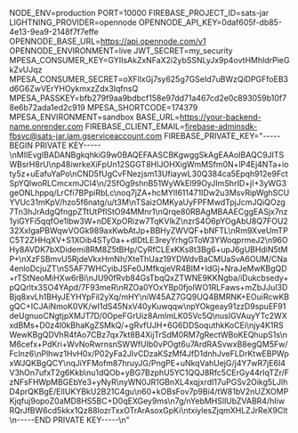 NODE_ENV=production
PORT=10000
FIREBASE_PROJECT_ID=sats-jar
LIGHTNING_PROVIDER=opennode
OPENNODE_API_KEY=0daf605f-db85-4e13-9ea9-2148f7f7effe
OPENNODE_BASE_URL=https://api.opennode.com/v1
OPENNODE_ENVIRONMENT=live
JWT_SECRET=my_security
MPESA_CONSUMER_KEY=GYIIsAkZxNFaX2i2ybSSNLyJx9p4ovtHMhIdrPieGkZvUJqz
MPESA_CONSUMER_SECRET=oXFllxGj7sy625g7GSeId7uBWzQiDPGFfoEB3d6G6ZwVErYHOykmxzZdx3IqfnsQ
MPESA_PASSKEY=bfb279f9aa9bdbcf158e97dd71a467cd2e0c893059b10f78e6b72ada1ed2c919
MPESA_SHORTCODE=174379
MPESA_ENVIRONMENT=sandbox
BASE_URL=https://your-backend-name.onrender.com
FIREBASE_CLIENT_EMAIL=firebase-adminsdk-fbsvc@sats-jar.iam.gserviceaccount.com
FIREBASE_PRIVATE_KEY="-----BEGIN PRIVATE KEY-----\nMIIEvgIBADANBgkqhkiG9w0BAQEFAASCBKgwggSkAgEAAoIBAQC9JITSWBsrH8rU\np48iwrkeXiFpUn12SGGT8HIJOHXigWmMSfm0N+lP4Ej4NTa+ioty5z+uEafuYaPo\nCND5fUgCvFNezjsm13UfiaywL30Q384ca5Epqh912e9FctSpYQlwoRLCmcxmJCI4\n/2SfOg9shnB51WyWkEl99OyJImShrID+jI+3yWG3geONLhppq/LrCfi7BPpiRbLc\noq7jZA+hcMYlI611471IDw2u3MsvRipWghSCUYVUc31mKpV/hzo5f6natg/u/t3M\nTSaizOMKyaUyFPFMwdTpjJcmJQiQOzg7Tn3hJrAdgQfngpZTtUtPflStO94MMnr1\nQrqe80RBAgMBAAECggEASjx7nz1yiGYFi5qqfOe1lbw3W+nDEXpORizw7TqKVlkZ\nzrS4O6pYOgAbU8Q7FOU232XxIgaPBWqwVOGk989axKwbAtJp+BBHyZWVQF+bNFTL\nRm9XveUmTPC5T2ZHHqXV+S1XOib4STy0a++dlDtLE3reyYrhgGToW3YWoqprmeJ2\n96OHy8AVDK7bXDidemi8RM8Z5tBHp/CyRfCLExKKs8t3Bg6+upJ6gUBHdiN5tMP+\nXzFSBmvU5RjdeVkxHmNh/XteThUaz19YDWdvBaCMUaSvA6OUM/CNa4enloDcjuZT\nS5AF7WHCyibJSFe0JMfkqjeVR4BlM+IdGj+NraJeMwKBgQD+rTStNeoMiHXw6rBi\nJU90fRvb84GsTbqQxZTWNE9KKNgba/iDukcbsedy+pQQrltx3SO4YApd/7F93meR\nRZOa0YOxYBp0fjolWO1RLFaws+mZbJJuI3DBjq8xvLh1BHyJEYHYpFil2yXq/mHY\niW45AZ7GQ9UQ4BMRNK+EOuiRcwKBgQC+ICJAiNmoK0VK/wI1dS45NxV40yKuwqqw\npYOkgeay91zzD9spuEF91deUgnuoCNgtjpXMJT7D/0OpeFGrUiz8AmlmLK05Vc5Q\nusIGVAuyYTc2WXxdBMs+D0z4l0kBhaKgZSMkQ/+gRvfUJH+6G6DDSoquthkKoCEi\njy4K1RSWewKBgQDVhR4fAo7CBz7qx7kt8B4XijTrSdM0RM7gRectWBoKEQhupS1s\nM6cefx+PdKri+WvNoRwrnsnSWWfUIb0vPOgt6u7ArdRASvwxB8egQM5Fw/FcInz6\nPlhwz1HvH0x/P02yFa2JlvCDzaKSzMf4JfD1dnhJveFLDrKtwEBPWpxWJQKBgQCY\nqJiYFMofm87hruyJG/PngPE+uNkqVahUejG/j4Y7wR7jE6I4V3hOn7ufxT2g6Kkb\nu1dQOb+yBG7BzphU5YC1QQJ8Rfc5CErGy44rIqTZr/FzNFsFHWpMBGEbYe3+yNyR\nyWN0JR1GBnXL4xqjxrdI17uPGSv2Oikg5LJlhD4prQKBgE/ElIUKYBkU2B21C4gu\n60+kOBsFov7p9Bi4/tW81bV2nUZXOMPKjqfuj9opoZ0aMD8HS5BC+D0qEXGey9ms\n7g/nYebMHSllUbZVABR4/hIiwRQrJfBW6cd5kkx1Qz88IozrTxxOTrArAsoxGpKi\ntxiylesZjqmXHLZJrReX9Clt\n-----END PRIVATE KEY-----\n"
